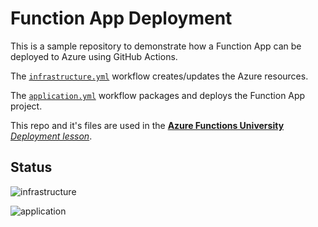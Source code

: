 # Function App Deployment

This is a sample repository to demonstrate how a Function App can be deployed to Azure using GitHub Actions.

The [`infrastructure.yml`](.github/workflows/infrastructure.yml) workflow creates/updates the Azure resources.

The [`application.yml`](.github/workflows/application.yml) workflow packages and deploys the Function App project.

This repo and it's files are used in the [**Azure Functions University** *Deployment lesson*](https://github.com/marcduiker/azure-functions-university/blob/main/lessons/deployment.md).

## Status

![infrastructure](https://github.com/marcduiker/functionapp-deployment/workflows/infrastructure/badge.svg)

![application](https://github.com/marcduiker/functionapp-deployment/workflows/application/badge.svg)